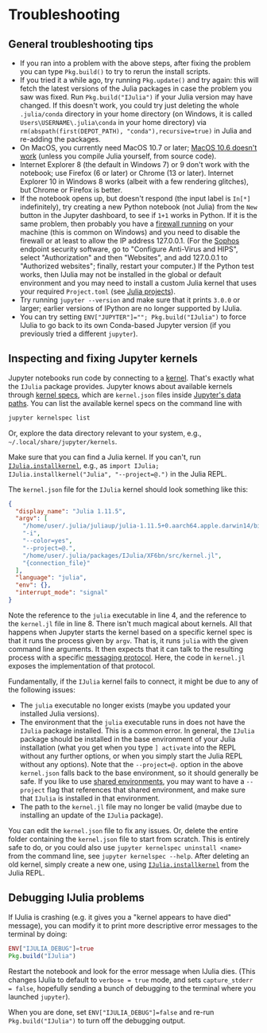 # Troubleshooting


## General troubleshooting tips

* If you ran into a problem with the above steps, after fixing the
  problem you can type `Pkg.build()` to try to rerun the install scripts.
* If you tried it a while ago, try running `Pkg.update()` and try again:
  this will fetch the latest versions of the Julia packages in case
  the problem you saw was fixed.  Run `Pkg.build("IJulia")` if your Julia version may have changed.  If this doesn't work, you could try just deleting the whole `.julia/conda` directory in your home directory (on Windows, it is called `Users\USERNAME\.julia\conda` in your home directory) via `rm(abspath(first(DEPOT_PATH), "conda"),recursive=true)` in Julia and re-adding the packages. 
* On MacOS, you currently need MacOS 10.7 or later; [MacOS 10.6 doesn't work](https://github.com/JuliaLang/julia/issues/4215) (unless you compile Julia yourself, from source code).
* Internet Explorer 8 (the default in Windows 7) or 9 don't work with the notebook; use Firefox (6 or later) or Chrome (13 or later).  Internet Explorer 10 in Windows 8 works (albeit with a few rendering glitches), but Chrome or Firefox is better.
* If the notebook opens up, but doesn't respond (the input label is `In[*]` indefinitely), try creating a new Python notebook (not Julia) from the `New` button in the Jupyter dashboard, to see if `1+1` works in Python.  If it is the same problem, then probably you have a [firewall running](https://github.com/ipython/ipython/issues/2499) on your machine (this is common on Windows) and you need to disable the firewall or at least to allow the IP address 127.0.0.1.  (For the [Sophos](https://en.wikipedia.org/wiki/Sophos) endpoint security software, go to "Configure Anti-Virus and HIPS", select "Authorization" and then "Websites", and add 127.0.0.1 to "Authorized websites"; finally, restart your computer.) If the Python test works, then IJulia may not be installed in the global or default environment and you may need to install a custom Julia kernel that uses your required `Project.toml` (see [Julia projects](@ref)).
* Try running `jupyter --version` and make sure that it prints `3.0.0` or larger; earlier versions of IPython are no longer supported by IJulia.
* You can try setting `ENV["JUPYTER"]=""; Pkg.build("IJulia")` to force IJulia to go back to its own Conda-based Jupyter version (if you previously tried a different `jupyter`).


## Inspecting and fixing Jupyter kernels

Jupyter notebooks run code by connecting to a [kernel](https://docs.jupyter.org/en/stable/projects/kernels.html). That's exactly what the `IJulia` package provides. Jupyter knows about available kernels through [kernel specs](https://jupyter-client.readthedocs.io/en/stable/kernels.html#kernel-specs), which are `kernel.json` files inside [Jupyter's data paths](https://docs.jupyter.org/en/stable/use/jupyter-directories.html#data-files). You can list the available kernel specs on the command line with

```sh
jupyter kernelspec list
```

Or, explore the data directory relevant to your system, e.g., `~/.local/share/jupyter/kernels`.

Make sure that you can find a Julia kernel. If you can't, run [`IJulia.installkernel`](@ref), e.g., as `import IJulia; IJulia.installkernel("Julia", "--project=@.")` in the Julia REPL.

The `kernel.json` file for the `IJulia` kernel should look something like this:


```json
{
  "display_name": "Julia 1.11.5",
  "argv": [
    "/home/user/.julia/juliaup/julia-1.11.5+0.aarch64.apple.darwin14/bin/julia",
    "-i",
    "--color=yes",
    "--project=@.",
    "/home/user/.julia/packages/IJulia/XF6bn/src/kernel.jl",
    "{connection_file}"
  ],
  "language": "julia",
  "env": {},
  "interrupt_mode": "signal"
}
```

Note the reference to the `julia` executable in line 4, and the reference to the `kernel.jl` file in line 8. There isn't much magical about kernels. All that happens when Jupyter starts the kernel based on a specific kernel spec is that it runs the process given by `argv`. That is, it runs `julia` with the given command line arguments. It then expects that it can talk to the resulting process with a specific [messaging protocol](https://jupyter-client.readthedocs.io/en/latest/messaging.html#messaging). Here, the code in `kernel.jl` exposes the implementation of that protocol.

Fundamentally, if the `IJulia` kernel fails to connect, it might be due to any of the following issues:

* The `julia` executable no longer exists (maybe you updated your installed Julia versions).
* The environment that the `julia` executable runs in does not have the `IJulia` package installed. This is a common error. In general, the `IJulia` package should be installed in the base environment of your Julia installation (what you get when you type `] activate` into the REPL without any further options, or when you simply start the Julia REPL without any options). Note that the `--project=@.` option in the above `kernel.json` falls back to the base environment, so it should generally be safe. If you like to use [shared environments](https://pkgdocs.julialang.org/v1/environments/#Shared-environments), you may want to have a `--project` flag that references that shared environment, and make sure that `IJulia` is installed in that environment.
* The path to the `kernel.jl` file may no longer be valid (maybe due to installing an update of the `IJulia` package).

You can edit the `kernel.json` file to fix any issues. Or, delete the entire folder containing the `kernel.json` file to start from scratch. This is entirely safe to do, or you could also use `jupyter kernelspec uninstall <name>` from the command line, see `jupyter kernelspec --help`. After deleting an old kernel, simply create a new one, using [`IJulia.installkernel`](@ref) from the Julia REPL.


## Debugging IJulia problems

If IJulia is crashing (e.g. it gives you a "kernel appears to have
died" message), you can modify it to print more descriptive error
messages to the terminal by doing:

```julia
ENV["IJULIA_DEBUG"]=true
Pkg.build("IJulia")
```

Restart the notebook and look for the error message when IJulia dies.
(This changes IJulia to default to `verbose = true` mode, and sets
`capture_stderr = false`, hopefully sending a bunch of debugging to
the terminal where you launched `jupyter`).

When you are done, set `ENV["IJULIA_DEBUG"]=false` and re-run
`Pkg.build("IJulia")` to turn off the debugging output.
